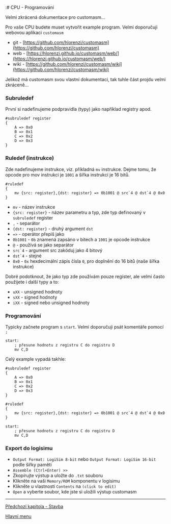 :# CPU - Programování

Velmi zkrácená dokumentace pro customasm...

Pro vaše CPU budete muset vytvořit example program. Velmi doporučuji webovou aplikaci `customasm`
- git - [https://github.com/hlorenzi/customasm](https://github.com/hlorenzi/customasm)
- web - [https://hlorenzi.github.io/customasm/web/](https://hlorenzi.github.io/customasm/web/)
- wiki - [https://github.com/hlorenzi/customasm/wiki](https://github.com/hlorenzi/customasm/wiki)


Jelikož má customasm svou vlastní dokumentaci, tak tuhle část projdu velmi zkráceně...

### Subruledef

První si nadefinujeme podpravidla (typy) jako například registry apod.

```
#subruledef register
{
    A => 0x0
    B => 0x1
    C => 0x2
    D => 0x3
}
```

### Ruledef (instrukce)

Zde nadefinujeme instrukce, viz. příkladná `mv` instrukce. Dejme tomu, že opcode pro mov instrukci je `1001` a šířka instrukcí je 16 bitů.

```
#ruledef
{
    mv {src: register},{dst: register} => 0b1001 @ src`4 @ dst`4 @ 0x0
}
```

- `mv` - název instrukce
- `{src: register}` - název parametru a typ, zde typ definovaný v `subruledef` register
- `,` - separátor
- `{dst: register}` - druhý argument `dst`
- `=>` - operátor přepiš jako
- `0b1001` - `0b` znamená zapsáno v bitech a `1001` je opcode instrukce
- `@` - používá se jako separátor
- `` src`4 `` - argument src zakóduj jako 4 bitový
- `` dst`4 `` - stejné
- `0x0` - `0x` hexdecimální zápis čísla `0`, pro doplnění do 16 bitů (naše šířka instrukce)

Dobré podotknout, že jako typ zde používám pouze register, ale velmi často použijete i další typy a to:
- `uXX` - unsigned hodnoty
- `sXX` - signed hodnoty
- `iXX` - signed nebo unsigned hodnoty

### Programování

Typicky začnete program s `start`. Velmi doporučuji psát komentáře pomocí `;`

```
start:
    ; přesune hodnotu z registru C do registru D
    mv C,D
```

Celý example vypadá takhle:

```
#subruledef register
{
    A => 0x0
    B => 0x1
    C => 0x2
    D => 0x3
}

#ruledef
{
    mv {src: register},{dst: register} => 0b1001 @ src`4 @ dst`4 @ 0x0
}

start:
    ; přesune hodnotu z registru C do registru D
    mv C,D

```

### Export do logisimu

- `Output Format: LogiSim 8-bit` nebo `Output Format: LogiSim 16-bit` podle šířky paměti
- `Assemble (Ctrl+Enter) >>`
- Zkopírujte výstup a uložte do `.txt` souboru
- Klikněte na vaši `Memory/ROM` komponentu v logisimu
- Klikněte u vlastnosti `Contents` na `(click to edit)`
- `Open` a vyberte soubor, kde jste si uložili výstup customasm

---

[Předchozí kapitola - Stavba](/kapitoly/cpu-build.md)

[Hlavní menu](/README.md)